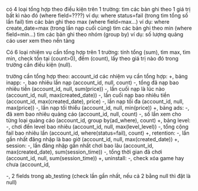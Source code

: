 có 4 loại tổng hợp theo điều kiện trên 1 trường:
tìm các bản ghi theo 1 giá trị bất kì nào đó (where field=????) ví dụ: where status=fail (trong tìm tổng số lần fail)
tìm các bản ghi theo max (where field=max...) ví dụ: where create_date=max (trong lần nạp cuối cùng)
tìm các bản ghi theo min (where field=min...)
tìm các bản ghi theo nhóm (group by) ví dụ: số lượng quảng cáo user xem theo nền tảng


Có 6 loại nhiệm vụ cần tổng hợp trên 1 trường:
tính tổng (sum), tìm max, tìm min, check tồn tại (count>0), đếm (count), lấy theo giá trị nào đó trong trường cần điều kiện (null).

 trường cần tổng hợp theo: account_id
các nhiệm vụ cần tổng hợp:
+, bảng inapp:
-, bao nhiêu lần nạp (account_id, null, count)
-, tổng đã nạp bao nhiêu tiền (account_id, null, sum(price))
-, lần cuối nạp là lúc nào (account_id, null, max(created_date))
-, lần cuối nạp bao nhiêu tiền (account_id, max(created_date), price)
-, lần nạp tối đa (account_id, null, max(price))
-, lần nạp tối thiểu (account_id, null, min(price))
+, bảng ads:
-, đã xem bao nhiêu quảng cáo (account_id, null, count)
-, số lần xem cho từng loại quảng cáo (account_id, group by(ad_where), count)
+, bảng level:
-, chơi đến level bao nhiêu (account_id, null, max(level_level))
-, tổng cộng fail bao nhiêu lần (account_id, where(status=fail), count)
+, retention:
-, lần gần nhất đăng nhập là bao giờ (account_id, null, max(created_date))
+, session:
-, lần đăng nhập gần nhất chơi bao lâu (account_id, max(created_date), sum(session_time))
-, tổng thời gian đã chơi (account_id, null, sum(session_time))
+, uninstall:
-, check xóa game hay chưa (account_id, 

-, 2 fields trong ab_testing (check lần gần nhất, nếu cả 2 bằng null thì đặt là null)
